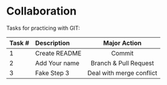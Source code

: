 # Collaboration

Tasks for practicing with GIT:

|Task #|Description|Major Action|
|:---|:---|:---:|
|1|Create README| Commit|
|2|Add Your name|Branch & Pull Request|
|3|Fake Step 3|Deal with merge conflict|
